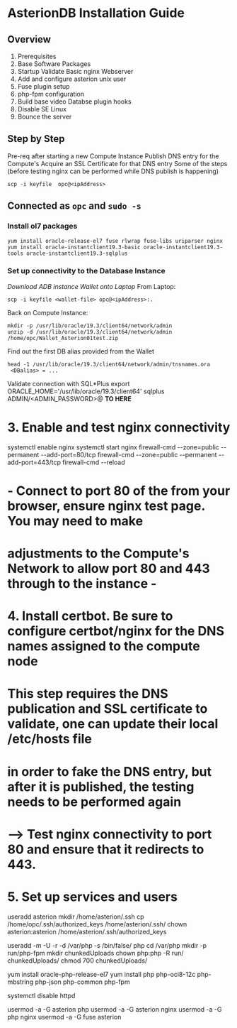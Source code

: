 # AsterionDB Installation Guide

Overview
--------

1. Prerequisites
1. Base Software Packages
1. Startup Validate Basic nginx Webserver
1. Add and configure asterion unix user
1. Fuse plugin setup
1. php-fpm configuration
1. Build base video Databse plugin hooks
1. Disable SE Linux
1. Bounce the server

Step by Step
------------

Pre-req after starting a new Compute Instance
Publish DNS entry for the Compute's <ipAddress>
Acquire an SSL Certificate for that DNS entry
Some of the steps (before testing nginx can be performed while DNS publish is happening)

```shell
scp -i keyfile  opc@<ipAddress>
```
Connected as `opc` and `sudo -s`
---------------------------------
### Install ol7 packages
```shell
yum install oracle-release-el7 fuse rlwrap fuse-libs uriparser nginx
yum install oracle-instantclient19.3-basic oracle-instantclient19.3-tools oracle-instantclient19.3-sqlplus
```

### Set up connectivity to the Database Instance  
*Download ADB instance Wallet onto Laptop*
From Laptop:
```shell
scp -i keyfile <wallet-file> opc@<ipAddress>:.
```

Back on Compute Instance:
```shell
mkdir -p /usr/lib/oracle/19.3/client64/network/admin
unzip -d /usr/lib/oracle/19.3/client64/network/admin /home/opc/Wallet_Asterion01test.zip
```
Find out the first DB alias provided from the Wallet
```shell
head -1 /usr/lib/oracle/19.3/client64/network/admin/tnsnames.ora
 <DBalias> = ...
```

Validate connection with SQL*Plus
export ORACLE_HOME='/usr/lib/oracle/19.3/client64'
sqlplus ADMIN/<ADMIN_PASSWORD>@<DBalias>
**TO HERE**

# 3. Enable and test nginx connectivity 
systemctl enable nginx
systemctl start nginx
firewall-cmd --zone=public --permanent --add-port=80/tcp
firewall-cmd --zone=public --permanent --add-port=443/tcp
firewall-cmd --reload

# - Connect to port 80 of the <ipAddress> from your browser, ensure nginx test page.  You may need to make
# adjustments to the Compute's Network to allow port 80 and 443 through to the instance -

# 4. Install certbot.  Be sure to configure certbot/nginx for the DNS names assigned to the compute node
# This step requires the DNS publication and SSL certificate to validate, one can update their local /etc/hosts file
# in order to fake the DNS entry, but after it is published, the testing needs to be performed again
# --> Test nginx connectivity to port 80 and ensure that it redirects to 443.

# 5. Set up services and users

useradd asterion
mkdir /home/asterion/.ssh
cp /home/opc/.ssh/authorized_keys /home/asterion/.ssh/
chown asterion:asterion /home/asterion/.ssh/authorized_keys

useradd -m -U -r -d /var/php -s /bin/false/ php
cd /var/php
mkdir -p run/php-fpm
mkdir chunkedUploads
chown php:php -R run/ chunkedUploads/
chmod 700 chunkedUploads/

yum install oracle-php-release-el7
yum install php php-oci8-12c php-mbstring php-json php-common php-fpm

systemctl disable httpd

usermod -a -G asterion php
usermod -a -G asterion nginx
usermod -a -G php nginx
usermod -a -G fuse asterion



